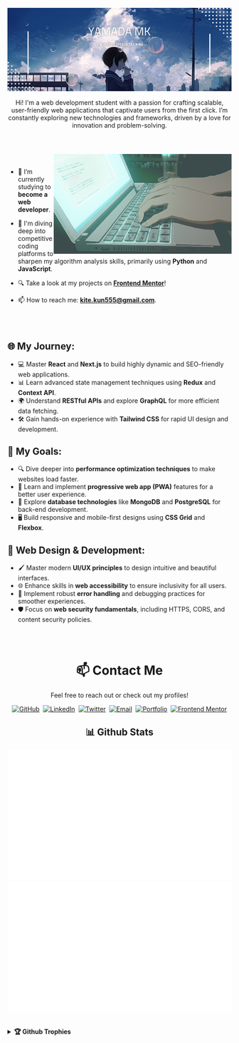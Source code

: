 <div align="center">
    <p>
        <img src="assets/cover.png" alt="cover"/>
    </p>
    <p>Hi! I'm a web development student with a passion for crafting scalable, user-friendly web applications that captivate users from the first click. I’m constantly exploring new technologies and frameworks, driven by a love for innovation and problem-solving.</p>
    <h1></h1>
</div>
<br>
<img align="right" src="assets/keyboard.gif" alt="keyboard" width="400px""/>
<br>

- 🔭 I’m currently studying to **become a web developer**.

- 🌱 I'm diving deep into competitive coding platforms to sharpen my algorithm analysis skills, primarily using **Python** and **JavaScript**.

- 🔍 Take a look at my projects on [**Frontend Mentor**](https://www.frontendmentor.io/profile/yamadaMk12)!

- 📫 How to reach me: **kite.kun555@gmail.com**.

<br><br>

## 🌐 My Journey:  

- 💻 Master **React** and **Next.js** to build highly dynamic and SEO-friendly web applications.  
- 📊 Learn advanced state management techniques using **Redux** and **Context API**.  
- 🌍 Understand **RESTful APIs** and explore **GraphQL** for more efficient data fetching.  
- 🛠️ Gain hands-on experience with **Tailwind CSS** for rapid UI design and development.  

## 🚀 My Goals:  

- 🔍 Dive deeper into **performance optimization techniques** to make websites load faster.  
- 🌱 Learn and implement **progressive web app (PWA)** features for a better user experience.  
- 💾 Explore **database technologies** like **MongoDB** and **PostgreSQL** for back-end development.  
- 🖥️ Build responsive and mobile-first designs using **CSS Grid** and **Flexbox**.  

## 🎨 Web Design & Development:  

- 🖌️ Master modern **UI/UX principles** to design intuitive and beautiful interfaces.  
- 🌐 Enhance skills in **web accessibility** to ensure inclusivity for all users.  
- 🚦 Implement robust **error handling** and debugging practices for smoother experiences.  
- 🛡️ Focus on **web security fundamentals**, including HTTPS, CORS, and content security policies.  

##  
<br>
<div align="center">
<h1>📫 Contact Me</h1> 

Feel free to reach out or check out my profiles!  

[![GitHub](https://img.shields.io/badge/GitHub-000000?style=for-the-badge&logo=GitHub&logoColor=white)](https://github.com/yamadaMk12)&nbsp;
[![LinkedIn](https://img.shields.io/badge/LinkedIn-0A66C2?style=for-the-badge&logo=LinkedIn&logoColor=white)](https://www.linkedin.com/in/yourusername)&nbsp;
[![Twitter](https://img.shields.io/badge/Twitter-1DA1F2?style=for-the-badge&logo=Twitter&logoColor=white)](https://twitter.com/yourusername)&nbsp;
[![Email](https://img.shields.io/badge/Email-D14836?style=for-the-badge&logo=Gmail&logoColor=white)](mailto:kite.kun555@gmail.com)&nbsp;
[![Portfolio](https://img.shields.io/badge/Portfolio-FF5722?style=for-the-badge&logo=Firefox&logoColor=white)](https://yourportfolio.com)&nbsp;
[![Frontend Mentor](https://img.shields.io/badge/-Frontend%20Mentor-5F3DC4?style=for-the-badge&logo=FrontendMentor&logoColor=white&link=https://www.frontendmentor.io/profile/MelvinAguilar)](https://www.frontendmentor.io/profile/yamadaMk12)
</div>

<h2 align="center">📊 Github Stats</h2>

<div align = "center">

![Stats Overview](https://raw.githubusercontent.com/yamadaMk12/github-stats/master/generated/overview.svg#gh-dark-mode-only)
![Most Used Languages](https://raw.githubusercontent.com/yamadaMk12/github-stats/master/generated/languages.svg#gh-dark-mode-only)

</div>
<br>
<details>
    <summary><b>🏆 Github Trophies</b></summary>
    <br>
    <p align="center">
        <img src="https://github-profile-trophy.vercel.app/?username=yamadaMk12&theme=discord" alt="yamadaMk12" />
    </p>
</details>
